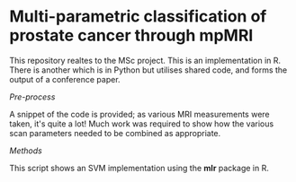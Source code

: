 # Multi-parametric classification of prostate cancer through mpMRI

This repository realtes to the MSc project. This is an implementation in R. There is another which is in Python but utilises shared code, and forms the output of a conference paper.

_Pre-process_

A snippet of the code is provided; as various MRI measurements were taken, it's quite a lot! Much work was required to show how the various scan parameters needed to be combined as appropriate. 

_Methods_

This script shows an SVM implementation using the **mlr** package in R.
